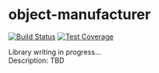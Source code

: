# object-manufacturer
[![Build Status](https://travis-ci.org/dkoszkul/object-manufacturer.svg?branch=master)](https://travis-ci.org/dkoszkul/object-manufacturer)
[![Test Coverage](https://codecov.io/github/dkoszkul/object-manufacturer/coverage.svg?branch=master)](https://codecov.io/gh/dkoszkul/object-manufacturer)

Library writing in progress...  
Description: TBD